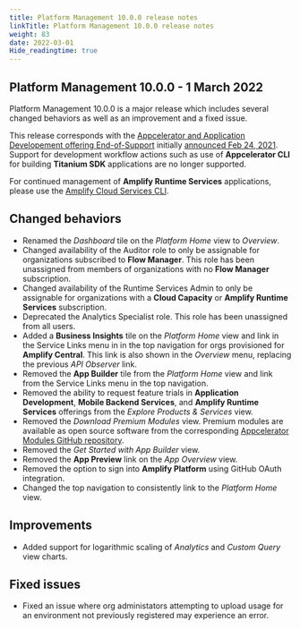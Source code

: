 ```yaml
---
title: Platform Management 10.0.0 release notes
linkTitle: Platform Management 10.0.0 release notes
weight: 83
date: 2022-03-01
Hide_readingtime: true
---
```


## Platform Management 10.0.0 - 1 March 2022

Platform Management 10.0.0 is a major release which includes several changed behaviors as well as an improvement and a fixed issue.

This release corresponds with the [Appcelerator and Application Developement offering End-of-Support](https://www.axway.com/en/appcelerator-end-of-life) initially [announced Feb 24, 2021](https://blog.axway.com/mobile-apps/changes-to-application-development-services). Support for development workflow actions such as use of **Appcelerator CLI** for building **Titanium SDK** applications are no longer supported.

For continued management of **Amplify Runtime Services** applications, please use the [Amplify Cloud Services CLI](https://docs.axway.com/bundle/AMPLIFY_Runtime_Services_2_0_allOS_en/page/amplify_runtime_services_getting_started.html).

## Changed behaviors

* Renamed the _Dashboard_ tile on the _Platform Home_ view to _Overview_.
* Changed availability of the Auditor role to only be assignable for organizations subscribed to **Flow Manager**. This role has been unassigned from members of organizations with no **Flow Manager** subscription.
* Changed availability of the Runtime Services Admin to only be assignable for organizations with a **Cloud Capacity** or **Amplify Runtime Services** subscription.
* Deprecated the Analytics Specialist role. This role has been unassigned from all users.
* Added a **Business Insights** tile on the _Platform Home_ view and link in the Service Links menu in in the top navigation for orgs provisioned for **Amplify Central**. This link is also shown in the _Overview_ menu, replacing the previous _API Observer_ link.
* Removed the **App Builder** tile from the _Platform Home_ view and link from the Service Links menu in the top navigation.
* Removed the ability to request feature trials in **Application Development**, **Mobile Backend Services**, and **Amplify Runtime Services** offerings from the _Explore Products & Services_ view.
* Removed the _Download Premium Modules_ view. Premium modules are available as open source software from the corresponding [Appcelerator Modules GitHub repository](https://github.com/orgs/appcelerator-modules/repositories).
* Removed the _Get Started with App Builder_ view.
* Removed the **App Preview** link on the _App Overview_ view.
* Removed the option to sign into **Amplify Platform** using GitHub OAuth integration.
* Changed the top navigation to consistently link to the _Platform Home_ view.

## Improvements

* Added support for logarithmic scaling of _Analytics_ and _Custom Query_ view charts.

## Fixed issues

* Fixed an issue where org administators attempting to upload usage for an environment not previously registered may experience an error.